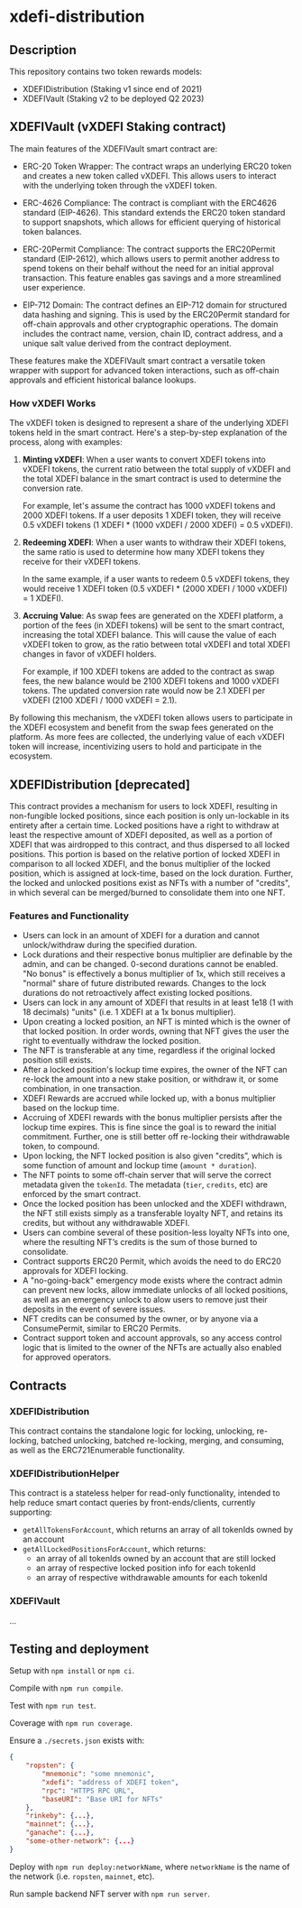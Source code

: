 # xdefi-distribution

## Description


This repository contains two token rewards models:
- XDEFIDistribution (Staking v1 since end of 2021)
- XDEFIVault (Staking v2 to be deployed Q2 2023)


## XDEFIVault (vXDEFI Staking contract)

The main features of the XDEFIVault smart contract are:

* ERC-20 Token Wrapper: The contract wraps an underlying ERC20 token and creates a new token called vXDEFI. This allows users to interact with the underlying token through the vXDEFI token.

* ERC-4626 Compliance: The contract is compliant with the ERC4626 standard (EIP-4626). This standard extends the ERC20 token standard to support snapshots, which allows for efficient querying of historical token balances.

* ERC-20Permit Compliance: The contract supports the ERC20Permit standard (EIP-2612), which allows users to permit another address to spend tokens on their behalf without the need for an initial approval transaction. This feature enables gas savings and a more streamlined user experience.

* EIP-712 Domain: The contract defines an EIP-712 domain for structured data hashing and signing. This is used by the ERC20Permit standard for off-chain approvals and other cryptographic operations. The domain includes the contract name, version, chain ID, contract address, and a unique salt value derived from the contract deployment.

These features make the XDEFIVault smart contract a versatile token wrapper with support for advanced token interactions, such as off-chain approvals and efficient historical balance lookups.

### How vXDEFI Works

The vXDEFI token is designed to represent a share of the underlying XDEFI tokens held in the smart contract. Here's a step-by-step explanation of the process, along with examples:

1. **Minting vXDEFI**: When a user wants to convert XDEFI tokens into vXDEFI tokens, the current ratio between the total supply of vXDEFI and the total XDEFI balance in the smart contract is used to determine the conversion rate. 

   For example, let's assume the contract has 1000 vXDEFI tokens and 2000 XDEFI tokens. If a user deposits 1 XDEFI token, they will receive 0.5 vXDEFI tokens (1 XDEFI * (1000 vXDEFI / 2000 XDEFI) = 0.5 vXDEFI).

2. **Redeeming XDEFI**: When a user wants to withdraw their XDEFI tokens, the same ratio is used to determine how many XDEFI tokens they receive for their vXDEFI tokens.

   In the same example, if a user wants to redeem 0.5 vXDEFI tokens, they would receive 1 XDEFI token (0.5 vXDEFI * (2000 XDEFI / 1000 vXDEFI) = 1 XDEFI).

3. **Accruing Value**: As swap fees are generated on the XDEFI platform, a portion of the fees (in XDEFI tokens) will be sent to the smart contract, increasing the total XDEFI balance. This will cause the value of each vXDEFI token to grow, as the ratio between total vXDEFI and total XDEFI changes in favor of vXDEFI holders.

   For example, if 100 XDEFI tokens are added to the contract as swap fees, the new balance would be 2100 XDEFI tokens and 1000 vXDEFI tokens. The updated conversion rate would now be 2.1 XDEFI per vXDEFI (2100 XDEFI / 1000 vXDEFI = 2.1).

By following this mechanism, the vXDEFI token allows users to participate in the XDEFI ecosystem and benefit from the swap fees generated on the platform. As more fees are collected, the underlying value of each vXDEFI token will increase, incentivizing users to hold and participate in the ecosystem.


## XDEFIDistribution [deprecated]

This contract provides a mechanism for users to lock XDEFI, resulting in non-fungible locked positions, since each position is only un-lockable in its entirety after a certain time. Locked positions have a right to withdraw at least the respective amount of XDEFI deposited, as well as a portion of XDEFI that was airdropped to this contract, and thus dispersed to all locked positions. This portion is based on the relative portion of locked XDEFI in comparison to all locked XDEFI, and the bonus multiplier of the locked position, which is assigned at lock-time, based on the lock duration. Further, the locked and unlocked positions exist as NFTs with a number of "credits", in which several can be merged/burned to consolidate them into one NFT.

### Features and Functionality

-   Users can lock in an amount of XDEFI for a duration and cannot unlock/withdraw during the specified duration.
-   Lock durations and their respective bonus multiplier are definable by the admin, and can be changed. 0-second durations cannot be enabled. "No bonus" is effectively a bonus multiplier of 1x, which still receives a "normal" share of future distributed rewards. Changes to the lock durations do not retroactively affect existing locked positions.
-   Users can lock in any amount of XDEFI that results in at least 1e18 (1 with 18 decimals) "units" (i.e. 1 XDEFI at a 1x bonus multiplier).
-   Upon creating a locked position, an NFT is minted which is the owner of that locked position. In order words, owning that NFT gives the user the right to eventually withdraw the locked position.
-   The NFT is transferable at any time, regardless if the original locked position still exists.
-   After a locked position's lockup time expires, the owner of the NFT can re-lock the amount into a new stake position, or withdraw it, or some combination, in one transaction.
-   XDEFI Rewards are accrued while locked up, with a bonus multiplier based on the lockup time.
-   Accruing of XDEFI rewards with the bonus multiplier persists after the lockup time expires. This is fine since the goal is to reward the initial commitment. Further, one is still better off re-locking their withdrawable token, to compound.
-   Upon locking, the NFT locked position is also given "credits”, which is some function of amount and lockup time (`amount * duration`).
-   The NFT points to some off-chain server that will serve the correct metadata given the `tokenId`. The metadata (`tier`, `credits`, etc) are enforced by the smart contract.
-   Once the locked position has been unlocked and the XDEFI withdrawn, the NFT still exists simply as a transferable loyalty NFT, and retains its credits, but without any withdrawable XDEFI.
-   Users can combine several of these position-less loyalty NFTs into one, where the resulting NFT’s credits is the sum of those burned to consolidate.
-   Contract supports ERC20 Permit, which avoids the need to do ERC20 approvals for XDEFI locking.
-   A "no-going-back" emergency mode exists where the contract admin can prevent new locks, allow immediate unlocks of all locked positions, as well as an emergency unlock to alow users to remove just their deposits in the event of severe issues.
-   NFT credits can be consumed by the owner, or by anyone via a ConsumePermit, similar to ERC20 Permits.
-   Contract support token and account approvals, so any access control logic that is limited to the owner of the NFTs are actually also enabled for approved operators.

## Contracts

### XDEFIDistribution

This contract contains the standalone logic for locking, unlocking, re-locking, batched unlocking, batched re-locking, merging, and consuming, as well as the ERC721Enumerable functionality.

### XDEFIDistributionHelper

This contract is a stateless helper for read-only functionality, intended to help reduce smart contact queries by front-ends/clients, currently supporting:

-   `getAllTokensForAccount`, which returns an array of all tokenIds owned by an account
-   `getAllLockedPositionsForAccount`, which returns:
    -   an array of all tokenIds owned by an account that are still locked
    -   an array of respective locked position info for each tokenId
    -   an array of respective withdrawable amounts for each tokenId


### XDEFIVault

...

## Testing and deployment

Setup with `npm install` or `npm ci`.

Compile with `npm run compile`.

Test with `npm run test`.

Coverage with `npm run coverage`.

Ensure a `./secrets.json` exists with:

```json
{
    "ropsten": {
        "mnemonic": "some mnemonic",
        "xdefi": "address of XDEFI token",
        "rpc": "HTTPS RPC URL",
        "baseURI": "Base URI for NFTs"
    },
    "rinkeby": {...},
    "mainnet": {...},
    "ganache": {...},
    "some-other-network": {...}
}
```

Deploy with `npm run deploy:networkName`, where `networkName` is the name of the network (i.e. `ropsten`, `mainnet`, etc).

Run sample backend NFT server with `npm run server`.
